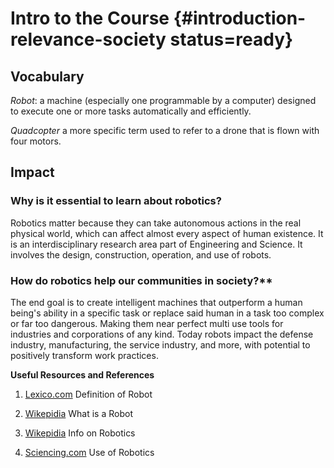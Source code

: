 # Intro to the Course {#introduction-relevance-society status=ready}

## Vocabulary

_Robot_: a machine (especially one programmable by a computer) designed to execute one or more tasks automatically and efficiently.

<!-- stnote:  My definition for a robot is a system with 1) a sensor 2) an actuator and 3) a compute element that uses information from the sensor to move the actuator.  By this definition a microwave is a robot. -->

_Quadcopter_ a more specific term used to refer to a drone that is flown with four motors.

<!-- gwnote: could be useful to add drone-specific details as well.
-->

## Impact

### Why is it essential to learn about robotics? 

Robotics matter because they can take autonomous actions in the real physical world, which can affect almost every aspect of human existence. It is an interdisciplinary research area part of Engineering and Science. It involves the design, construction, operation, and use of robots.

### How do robotics help our communities in society?**

 The end goal is to create intelligent machines that outperform a human being's ability in a specific task or replace said human in a task too complex or far too dangerous. Making them near perfect multi use tools for industries and corporations of any kind. Today robots impact the defense industry, manufacturing,  the service industry, and more, with potential to positively transform work practices. 

**Useful Resources and References**

1. [Lexico.com](https://www.lexico.com/en/definition/robot) Definition of Robot

2. [Wikepidia](https://en.wikipedia.org/wiki/Robot) What is a Robot

3. [Wikepidia](https://en.wikipedia.org/wiki/Robotics) Info on Robotics

4. [Sciencing.com](https://sciencing.com/robots-used-in-everyday-life-12084150.html) Use of Robotics